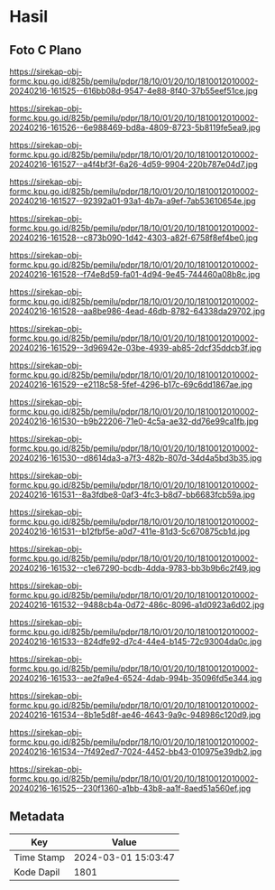 # Hasil

## Foto C Plano

https://sirekap-obj-formc.kpu.go.id/825b/pemilu/pdpr/18/10/01/20/10/1810012010002-20240216-161525--616bb08d-9547-4e88-8f40-37b55eef51ce.jpg

https://sirekap-obj-formc.kpu.go.id/825b/pemilu/pdpr/18/10/01/20/10/1810012010002-20240216-161526--6e988469-bd8a-4809-8723-5b8119fe5ea9.jpg

https://sirekap-obj-formc.kpu.go.id/825b/pemilu/pdpr/18/10/01/20/10/1810012010002-20240216-161527--a4f4bf3f-6a26-4d59-9904-220b787e04d7.jpg

https://sirekap-obj-formc.kpu.go.id/825b/pemilu/pdpr/18/10/01/20/10/1810012010002-20240216-161527--92392a01-93a1-4b7a-a9ef-7ab53610654e.jpg

https://sirekap-obj-formc.kpu.go.id/825b/pemilu/pdpr/18/10/01/20/10/1810012010002-20240216-161528--c873b090-1d42-4303-a82f-6758f8ef4be0.jpg

https://sirekap-obj-formc.kpu.go.id/825b/pemilu/pdpr/18/10/01/20/10/1810012010002-20240216-161528--f74e8d59-fa01-4d94-9e45-744460a08b8c.jpg

https://sirekap-obj-formc.kpu.go.id/825b/pemilu/pdpr/18/10/01/20/10/1810012010002-20240216-161528--aa8be986-4ead-46db-8782-64338da29702.jpg

https://sirekap-obj-formc.kpu.go.id/825b/pemilu/pdpr/18/10/01/20/10/1810012010002-20240216-161529--3d96942e-03be-4939-ab85-2dcf35ddcb3f.jpg

https://sirekap-obj-formc.kpu.go.id/825b/pemilu/pdpr/18/10/01/20/10/1810012010002-20240216-161529--e2118c58-5fef-4296-b17c-69c6dd1867ae.jpg

https://sirekap-obj-formc.kpu.go.id/825b/pemilu/pdpr/18/10/01/20/10/1810012010002-20240216-161530--b9b22206-71e0-4c5a-ae32-dd76e99ca1fb.jpg

https://sirekap-obj-formc.kpu.go.id/825b/pemilu/pdpr/18/10/01/20/10/1810012010002-20240216-161530--d8614da3-a7f3-482b-807d-34d4a5bd3b35.jpg

https://sirekap-obj-formc.kpu.go.id/825b/pemilu/pdpr/18/10/01/20/10/1810012010002-20240216-161531--8a3fdbe8-0af3-4fc3-b8d7-bb6683fcb59a.jpg

https://sirekap-obj-formc.kpu.go.id/825b/pemilu/pdpr/18/10/01/20/10/1810012010002-20240216-161531--b12fbf5e-a0d7-411e-81d3-5c670875cb1d.jpg

https://sirekap-obj-formc.kpu.go.id/825b/pemilu/pdpr/18/10/01/20/10/1810012010002-20240216-161532--c1e67290-bcdb-4dda-9783-bb3b9b6c2f49.jpg

https://sirekap-obj-formc.kpu.go.id/825b/pemilu/pdpr/18/10/01/20/10/1810012010002-20240216-161532--9488cb4a-0d72-486c-8096-a1d0923a6d02.jpg

https://sirekap-obj-formc.kpu.go.id/825b/pemilu/pdpr/18/10/01/20/10/1810012010002-20240216-161533--824dfe92-d7c4-44e4-b145-72c93004da0c.jpg

https://sirekap-obj-formc.kpu.go.id/825b/pemilu/pdpr/18/10/01/20/10/1810012010002-20240216-161533--ae2fa9e4-6524-4dab-994b-35096fd5e344.jpg

https://sirekap-obj-formc.kpu.go.id/825b/pemilu/pdpr/18/10/01/20/10/1810012010002-20240216-161534--8b1e5d8f-ae46-4643-9a9c-948986c120d9.jpg

https://sirekap-obj-formc.kpu.go.id/825b/pemilu/pdpr/18/10/01/20/10/1810012010002-20240216-161534--7f492ed7-7024-4452-bb43-010975e39db2.jpg

https://sirekap-obj-formc.kpu.go.id/825b/pemilu/pdpr/18/10/01/20/10/1810012010002-20240216-161525--230f1360-a1bb-43b8-aa1f-8aed51a560ef.jpg


## Metadata

| Key        | Value               |
| ---------- | ------------------- |
| Time Stamp | 2024-03-01 15:03:47 |
| Kode Dapil | 1801                |



